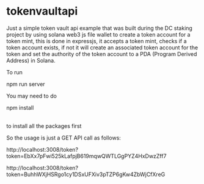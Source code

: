 # tokenvaultapi

Just a simple token vault api example that was built during the DC staking project by using solana web3 js file wallet to create a token account for a token mint, this is done in expressjs, it accepts a token mint, checks if a token account exists, if not it will create an associated token account for the token and set the authority of the token account to a PDA (Program Derived Address) in Solana. 

To run <br/>
<p>npm run server</p>

You may need to do<br/> 

<p>npm install</p>

<br/>to install all the packages first


So the usage is just a GET API call as follows:

http://localhost:3008/token?token=EbXx7pFwi525kLafpjB619mqwQWTLGgPYZ4HxDwzZff7

http://localhost:3008/token?token=BuhhWXjHSRgo1cy1DSxUFXiv3pTZP6gKw4ZbWjCfXreG


